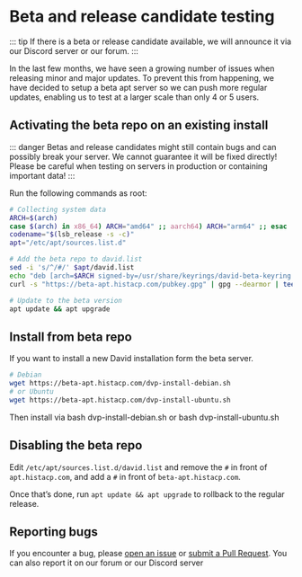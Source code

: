 # Beta and release candidate testing

::: tip
If there is a beta or release candidate available, we will announce it via our Discord server or our forum.
:::

In the last few months, we have seen a growing number of issues when releasing minor and major updates. To prevent this from happening, we have decided to setup a beta apt server so we can push more regular updates, enabling us to test at a larger scale than only 4 or 5 users.

## Activating the beta repo on an existing install

::: danger
Betas and release candidates might still contain bugs and can possibly break your server. We cannot guarantee it will be fixed directly! Please be careful when testing on servers in production or containing important data!
:::

Run the following commands as root:

```bash
# Collecting system data
ARCH=$(arch)
case $(arch) in x86_64) ARCH="amd64" ;; aarch64) ARCH="arm64" ;; esac
codename="$(lsb_release -s -c)"
apt="/etc/apt/sources.list.d"

# Add the beta repo to david.list
sed -i 's/^/#/' $apt/david.list
echo "deb [arch=$ARCH signed-by=/usr/share/keyrings/david-beta-keyring.gpg] https://beta-apt.histacp.com/ $codename main" >> $apt/david.list
curl -s "https://beta-apt.histacp.com/pubkey.gpg" | gpg --dearmor | tee /usr/share/keyrings/david-beta-keyring.gpg > /dev/null 2>&1

# Update to the beta version
apt update && apt upgrade
```

## Install from beta repo

If you want to install a new David installation form the beta server.

```bash
# Debian
wget https://beta-apt.histacp.com/dvp-install-debian.sh
# or Ubuntu
wget https://beta-apt.histacp.com/dvp-install-ubuntu.sh
```

Then install via bash dvp-install-debian.sh or bash dvp-install-ubuntu.sh

## Disabling the beta repo

Edit `/etc/apt/sources.list.d/david.list` and remove the `#` in front of `apt.histacp.com`, and add a `#` in front of `beta-apt.histacp.com`.

Once that’s done, run `apt update && apt upgrade` to rollback to the regular release.

## Reporting bugs

If you encounter a bug, please [open an issue](https://github.com/davidcp/davidcp/issues/new/choose) or [submit a Pull Request](https://github.com/davidcp/davidcp/pulls). You can also report it on our forum or our Discord server
